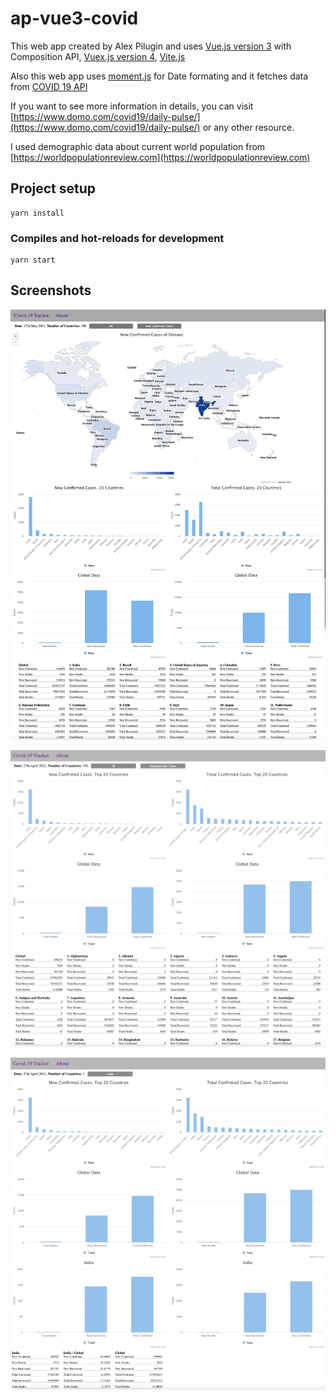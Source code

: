# ap-vue3-covid

This web app created by Alex Pilugin and uses [Vue.js version 3](https://v3.vuejs.org) with Composition API, [Vuex.js version 4](https://next.vuex.vuejs.org), [Vite.js](https://vitejs.dev/guide/)

Also this web app uses [moment.js](https://momentjs.com) for Date formating and it fetches data from [COVID 19 API](https://covid19api.com)

If you want to see more information in details, you can visit [https://www.domo.com/covid19/daily-pulse/](https://www.domo.com/covid19/daily-pulse/) or any other resource.

I used demographic data about current world population from [https://worldpopulationreview.com](https://worldpopulationreview.com)


## Project setup

```
yarn install
```

### Compiles and hot-reloads for development
```
yarn start 
```

## Screenshots

![Screenshot 17 May 2021](https://github.com/alexpilugin/ap-vue3-composition-api-covid/blob/main/screenshots/Covid-19-tracker-17may2021.png "Screenshot 17 May 2021")

![Screenshot 1](https://github.com/alexpilugin/ap-vue3-composition-api-covid/blob/main/screenshots/screenshot-all.png "Screenshot 1")

![Screenshot 2](https://github.com/alexpilugin/ap-vue3-composition-api-covid/blob/main/screenshots/screenshot-india.png "Screenshot 2")